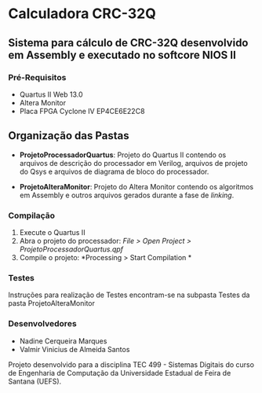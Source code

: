 # Calculadora CRC-32Q 

## Sistema para cálculo de CRC-32Q desenvolvido em Assembly e executado no softcore NIOS II

### Pré-Requisitos
- Quartus II Web 13.0
- Altera Monitor
- Placa FPGA Cyclone IV EP4CE6E22C8

## Organização das Pastas
- **ProjetoProcessadorQuartus**: Projeto do Quartus II contendo os arquivos de descrição do processador em Verilog, arquivos de projeto do Qsys e arquivos de diagrama de bloco do processador. 

- **ProjetoAlteraMonitor**: Projeto do Altera Monitor contendo os algoritmos em Assembly e outros arquivos gerados durante a fase de *linking*.

### Compilação
1. Execute o Quartus II
2. Abra o projeto do processador: *File > Open Project > ProjetoProcessadorQuartus.qpf*
2. Compile o projeto: *Processing > Start Compilation *

### Testes
Instruções para realização de Testes encontram-se na subpasta Testes da pasta ProjetoAlteraMonitor

### Desenvolvedores
- Nadine Cerqueira Marques
- Valmir Vinicius de Almeida Santos

Projeto desenvolvido para a disciplina TEC 499 - Sistemas Digitais do curso de Engenharia de Computação da Universidade Estadual de Feira de Santana (UEFS).
